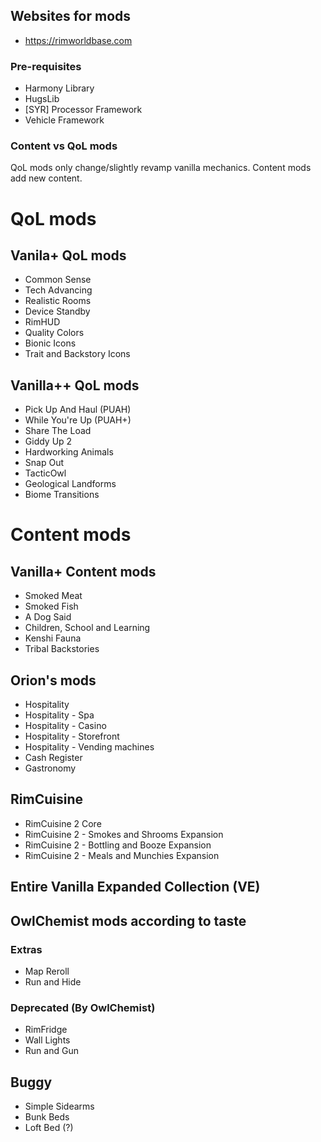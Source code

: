 ## Websites for mods
- https://rimworldbase.com

### Pre-requisites
- Harmony Library
- HugsLib
- [SYR] Processor Framework
- Vehicle Framework

### Content vs QoL mods
QoL mods only change/slightly revamp vanilla mechanics.
Content mods add new content.

# QoL mods

## Vanila+ QoL mods
- Common Sense
- Tech Advancing
- Realistic Rooms
- Device Standby
- RimHUD
- Quality Colors
- Bionic Icons
- Trait and Backstory Icons

## Vanilla++ QoL mods
- Pick Up And Haul (PUAH)
- While You're Up (PUAH+)
- Share The Load
- Giddy Up 2
- Hardworking Animals
- Snap Out
- TacticOwl
- Geological Landforms
- Biome Transitions

# Content mods

## Vanilla+ Content mods
- Smoked Meat
- Smoked Fish
- A Dog Said
- Children, School and Learning
- Kenshi Fauna
- Tribal Backstories

## Orion's mods
- Hospitality
- Hospitality - Spa
- Hospitality - Casino
- Hospitality - Storefront
- Hospitality - Vending machines
- Cash Register
- Gastronomy

## RimCuisine
- RimCuisine 2 Core
- RimCuisine 2 - Smokes and Shrooms Expansion
- RimCuisine 2 - Bottling and Booze Expansion
- RimCuisine 2 - Meals and Munchies Expansion

## Entire Vanilla Expanded Collection (VE)
## OwlChemist mods according to taste

### Extras
- Map Reroll
- Run and Hide

### Deprecated (By OwlChemist)
- RimFridge
- Wall Lights
- Run and Gun

## Buggy
- Simple Sidearms
- Bunk Beds
- Loft Bed (?)
